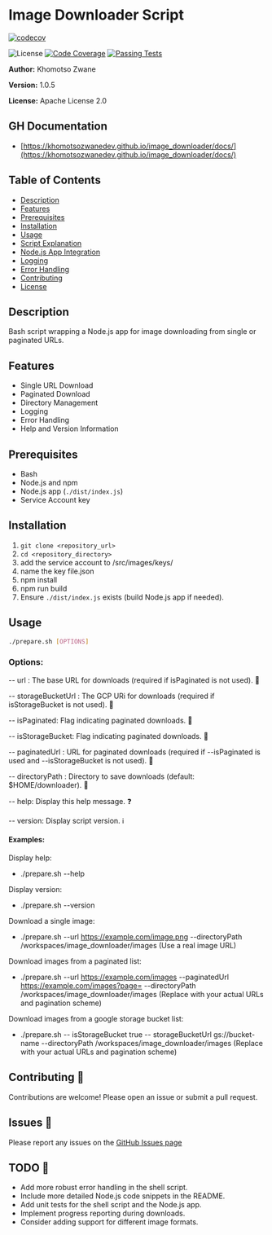 # Image Downloader Script

[![codecov](https://codecov.io/gh/khomotsozwanedev/image_downloader/graph/badge.svg?token=2cQ5ZRr3xb)](https://codecov.io/gh/khomotsozwanedev/image_downloader)

![License](https://img.shields.io/badge/License-Apache%202.0-blue.svg)
[![Code Coverage](https://img.shields.io/badge/Coverage-10%25-brightgreen)](https://example.com/coverage)
[![Passing Tests](https://img.shields.io/badge/Tests-Passing-brightgreen)](https://example.com/tests)

**Author:** Khomotso Zwane

**Version:** 1.0.5

**License:** Apache License 2.0


## GH Documentation
- [https://khomotsozwanedev.github.io/image_downloader/docs/](https://khomotsozwanedev.github.io/image_downloader/docs/)

## Table of Contents

- [Description](#description)
- [Features](#features)
- [Prerequisites](#prerequisites)
- [Installation](#installation)
- [Usage](#usage)
- [Script Explanation](#script-explanation)
- [Node.js App Integration](#nodejs-app-integration)
- [Logging](#logging)
- [Error Handling](#error-handling)
- [Contributing](#contributing)
- [License](#license-1)

## Description

Bash script wrapping a Node.js app for image downloading from single or paginated URLs.

## Features

*   Single URL Download
*   Paginated Download
*   Directory Management
*   Logging
*   Error Handling
*   Help and Version Information

## Prerequisites

*   Bash
*   Node.js and npm
*   Node.js app (`./dist/index.js`)
*   Service Account key 

## Installation

1.  `git clone <repository_url>`
2.  `cd <repository_directory>`
3.  add the service account to /src/images/keys/
4.  name the key file.json
5.  npm install
6. npm run build
7.  Ensure `./dist/index.js` exists (build Node.js app if needed).

## Usage

```bash
./prepare.sh [OPTIONS]
```

### Options:
-- url <URL>: The base URL for downloads (required if isPaginated is not used). 🔗

-- storageBucketUrl <URI>: The GCP URi for downloads (required if isStorageBucket is not used). 🔗

-- isPaginated: Flag indicating paginated downloads. 📄

-- isStorageBucket: Flag indicating paginated downloads. 📄

-- paginatedUrl <URL>: URL for paginated downloads (required if --isPaginated is used and --isStorageBucket is not used). 🔗

-- directoryPath <PATH>: Directory to save downloads (default: $HOME/downloader). 📁

-- help: Display this help message. ❓

-- version: Display script version. ℹ️


#### Examples:

Display help: 
- ./prepare.sh --help

Display version: 
- ./prepare.sh --version

Download a single image: 
- ./prepare.sh --url https://example.com/image.png --directoryPath /workspaces/image_downloader/images (Use a real image URL)

Download images from a paginated list: 
- ./prepare.sh --url https://example.com/images --paginatedUrl https://example.com/images?page= --directoryPath /workspaces/image_downloader/images (Replace with your actual URLs and pagination scheme)

Download images from a google storage bucket list: 
- ./prepare.sh -- isStorageBucket true -- storageBucketUrl gs://bucket-name  --directoryPath /workspaces/image_downloader/images (Replace with your actual URLs and pagination scheme)

## Contributing 🤝

Contributions are welcome! Please open an issue or submit a pull request.

## Issues 🐛

Please report any issues on the [GitHub Issues page](https://github.com/khomotsozwanedev/image_downloader/issues)

## TODO 📝

*   Add more robust error handling in the shell script.
*   Include more detailed Node.js code snippets in the README.
*   Add unit tests for the shell script and the Node.js app.
*   Implement progress reporting during downloads.
*   Consider adding support for different image formats.